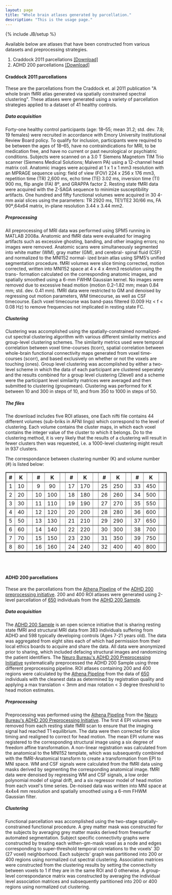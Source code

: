 ```yaml
---
layout: page
title: "Whole brain atlases generated by parcellation."
description: "This is the usage page."
---
```

{% include JB/setup %}

Available below are atlases that have been constructed from various datasets and
preprocessing strategies.


1. Craddock 2011 parcellations [\[Download\]](http://www.nitrc.org/frs/downloadlink.php/3720) 
2. ADHD 200 parcellations [\[Download\]](http://www.nitrc.org/frs/download.php/5906/ADHD200_parcellations.tar.gz)

#### Craddock 2011 parcellations
These are the parcellations from the Craddock et. al 2011 publication "A whole
brain fMRI atlas generated via spatially constrained spectral clustering".
These atlases were generated using a variety of parcellation strategies applied
to a dataset of 41 healthy controls.

##### Data acquisition
Forty-one healthy control participants (age: 18–55; mean 31.2; std. dev. 7.8; 19
females) were recruited in accordance with Emory University Institutional
Review Board policy. To qualify for inclusion, participants were required to be
between the ages of 18–65, have no contraindications for MRI, to be medication
free, and have no current or past neurological or psychiatric conditions.
Subjects were scanned on a 3.0 T Siemens Magnetom TIM Trio scanner (Siemens
Medical Solutions; Malvern PA) using a 12-channel head matrix coil. Anatomic
images were acquired at 1 x 1 x 1 mm3 resolution with an MPRAGE sequence using:
field of view (FOV) 224 x 256 x  176 mm3, repetition time (TR) 2,600 ms, echo
time (TE) 3.02 ms, inversion time (TI) 900 ms, flip angle (FA) 8º, and GRAPPA
factor 2. Resting state fMRI data were acquired with the Z-SAGA sequence to
minimize susceptibility artifacts. One hundred and
fifty functional volumes were acquired in 30 4-mm axial slices using the
parameters: TR 2920 ms, TE1/TE2 30/66 ms, FA 90º,64x64 matrix, in-plane
resolution 3.44 x 3.44 mm2.

##### Preprocessing
All preprocessing of MRI data was performed using SPM5 running in MATLAB 2008a.
Anatomic and fMRI data were evaluated for imaging artifacts such as excessive
ghosting, banding, and other imaging errors; no images were removed. Anatomic
scans were simultaneously segmented into white matter (WM), gray matter (GM),
and cerebral- spinal fluid (CSF) and normalized to the MNI152 normal- ized
brain atlas using SPM5’s unified segmentation procedure. fMRI volumes were
slice timing corrected, motion corrected, written into MNI152 space at 4 x 4 x
4mm3 resolution using the trans- formation calculated on the corresponding
anatomic images, and spatially smoothed using a 6-mm FWHM Gaussian kernel. No
images were removed due to excessive head motion (motion 0.2–1.82 mm; mean 0.84
mm; std. dev. 0.41 mm). fMRI data were restricted to GM and denoised by
regressing out motion parameters, WM timecourse, as well as CSF timecourse.
Each voxel timecourse was band-pass filtered (0.009 Hz < f < 0.08 Hz) to remove
frequencies not implicated in resting state FC.

##### Clustering
Clustering was accomplished using the spatially-constrained normalized-cut
spectral clustering algorithm with various different similarity metrics and
group-level clustering schemes. The similarity metrics used were temporal
correlation between voxel time-courses (tcorr), spatial correlation between
whole-brain functional connectivity maps generated from voxel time-courses
(scorr), and based exclusively on whether or not the voxels are touching
(ones). Group level clustering was accomplished by either a two-level scheme in
which the data of each participant are clustered seperately and the results
combined for a group level clustering (2level) and a scheme were the
participant level similarity matrices were averaged and then submitted to
clustering (groupmean). Clustering was performed for K between 10 and 300 in
steps of 10, and from 350 to 1000 in steps of 50.

##### The files
The download includes five ROI atlases, one 
Each nifti file contains 44 different volumes (sub-briks in AFNI lingo) which
correspond to the level of clustering. Each volume contains the cluster maps,
in which each voxel contains the integer value of the cluster to which it
belongs. Do to the clustering method, it is very likely that the results of a
clustering will result in fewer clusters then was requested, i.e. a 1000-level
clustering might result in 937 clusters.

The correspondance between clustering number (K) and volume number (#) is listed below:

<table border="2" width="100%" align="center">
<tr><th> # </th><th> K  </th><th></th>
    <th> # </th><th> K  </th><th></th>
    <th> # </th><th> K  </th><th></th>
    <th> # </th><th> K  </th><th></th>
    <th> # </th><th> K  </th><th></th>
    <th> # </th><th> K  </th>
</tr>
<tr><td align="center"> 1 </td><td align="center"> 10 </td><td></td>
    <td align="center"> 9 </td><td align="center"> 90 </td><td></td>
    <td align="center"> 17 </td><td align="center"> 170 </td><td></td>
    <td align="center"> 25 </td><td align="center"> 250 </td><td></td> 
    <td align="center"> 33 </td><td align="center"> 450 </td><td></td>
    <td align="center"> 41 </td><td align="center"> 850 </td>
</tr>
<tr><td align="center"> 2 </td><td align="center"> 20 </td><td></td>
    <td align="center"> 10 </td><td align="center"> 100 </td><td></td>
    <td align="center"> 18 </td><td align="center"> 180 </td><td></td>
    <td align="center"> 26 </td><td align="center"> 260 </td><td></td> 
    <td align="center"> 34 </td><td align="center"> 500 </td><td></td>
    <td align="center"> 42 </td><td align="center"> 900 </td>
</tr>
<tr><td align="center"> 3 </td><td align="center"> 30 </td><td></td>
    <td align="center"> 11 </td><td align="center"> 110 </td><td></td>
    <td align="center"> 19 </td><td align="center"> 190 </td><td></td>
    <td align="center"> 27 </td><td align="center"> 270 </td><td></td> 
    <td align="center"> 35 </td><td align="center"> 550 </td><td></td>
    <td align="center"> 43 </td><td align="center"> 950 </td>
</tr>
<tr><td align="center"> 4 </td><td align="center"> 40 </td><td></td>
    <td align="center"> 12 </td><td align="center"> 120 </td><td></td>
    <td align="center"> 20 </td><td align="center"> 200 </td><td></td>
    <td align="center"> 28 </td><td align="center"> 280 </td><td></td> 
    <td align="center"> 36 </td><td align="center"> 600 </td><td></td>
    <td align="center"> 44 </td><td align="center"> 1000 </td>
</tr>
<tr><td align="center"> 5 </td><td align="center"> 50 </td><td></td>
    <td align="center"> 13 </td><td align="center"> 130 </td><td></td>
    <td align="center"> 21 </td><td align="center"> 210 </td><td></td>
    <td align="center"> 29 </td><td align="center"> 290 </td><td></td> 
    <td align="center"> 37 </td><td align="center"> 650 </td><td></td>
    <td align="center">    </td><td align="center">     </td>
</tr>
<tr><td align="center"> 6 </td><td align="center"> 60 </td><td></td>
    <td align="center"> 14 </td><td align="center"> 140 </td><td></td>
    <td align="center"> 22 </td><td align="center"> 220 </td><td></td>
    <td align="center"> 30 </td><td align="center"> 300 </td><td></td> 
    <td align="center"> 38 </td><td align="center"> 700 </td><td></td>
    <td align="center">    </td><td align="center">     </td>
</tr>
<tr><td align="center"> 7 </td><td align="center"> 70 </td><td></td>
    <td align="center"> 15 </td><td align="center"> 150 </td><td></td>
    <td align="center"> 23 </td><td align="center"> 230 </td><td></td>
    <td align="center"> 31 </td><td align="center"> 350 </td><td></td> 
    <td align="center"> 39 </td><td align="center"> 750 </td><td></td>
    <td align="center">    </td><td align="center">     </td>
</tr>
<tr><td align="center"> 8 </td><td align="center"> 80 </td><td></td>
    <td align="center"> 16 </td><td align="center"> 160 </td><td></td>
    <td align="center"> 24 </td><td align="center"> 240 </td><td></td>
    <td align="center"> 32 </td><td align="center"> 400 </td><td></td> 
    <td align="center"> 40 </td><td align="center"> 800 </td><td></td>
    <td align="center">    </td><td align="center">     </td>
</tr>
</table>

<br>
<br>

#### ADHD 200 parcellations

These are the parcellations from the [Athena Pipeline](http://www.nitrc.org/plugins/mwiki/index.php/neurobureau:AthenaPipeline) of the [ADHD 200 preprocessing
initiative](http://neurobureau.projects.nitrc.org/ADHD200/Introduction.html).
200 and 400 ROI atlases were generated using 2-level parcellation of
[650](http://www.nitrc.org/frs/downloadlink.php/3425) individuals from the
[ADHD 200 Sample](http://fcon_1000.projects.nitrc.org/indi/adhd200/).

##### Data acquisition
The [ADHD 200 Sample](http://fcon_1000.projects.nitrc.org/indi/adhd200/) is an
open science initiative that is sharing resting state fMRI and structural MRI
data from 383 individuals suffering from ADHD and 598 typically developing
controls (Ages 7-21 years old). The data was aggregated from eight sites each
of which had permission from their local ethics boards to acquire and share the
data. All data were anonymized prior to sharing, which included defacing
structural images and randomizing the patient identifiers. The [Neuro Bureau's
ADHD 200 Preprocessing
Initiative](http://neurobureau.projects.nitrc.org/ADHD200/Introduction.html)
systematically preprocessed the ADHD 200 Sample using three different
preprocessing pipeline. ROI atlases containing 200 and 400 regions were
calculated by the [Athena
Pipeline](http://www.nitrc.org/plugins/mwiki/index.php/neurobureau:AthenaPipeline)
from the data of [650](http://www.nitrc.org/frs/downloadlink.php/3425)
individuals with the cleanest data as determined by registration quality and
applying a max translation < 3mm and max rotation < 3 degree threshold to head
motion estimates.

##### Preprocessing
Preprocessing was performed using the [Athena
Pipeline](http://www.nitrc.org/plugins/mwiki/index.php/neurobureau:AthenaPipeline)
from the [Neuro Bureau's ADHD 200 Preprocessing
Initiative](http://neurobureau.projects.nitrc.org/ADHD200/Introduction.html).
The first 4 EPI volumes were removed from each resting state fMRI scan to
ensure that the imaging signal had reached T1 equilibrium. The data were then
corrected for slice timing and realigned to correct for head motion. The mean
EPI volume was registered to the corresponding structural image using a six
degree of freedom affine transformation. A non-linear registration was
calculated from the anatomical to the MNI152 template, which was subsequently
combined with the fMRI-Anatomical transform to create a transformation from EPI
to MNI space. WM and CSF signals were calculated from the fMRI data using masks
derived by segmenting the corresponding anatomical image. fMRI data were
denoised by regressing WM and CSF signals, a low order polynomial model of
signal drift, and a six regressor model of head motion from each voxel's time
series. De-noised data was written into MNI space at 4x4x4 mm resolution and
spatially smoothed using a 6-mm FHWM Gaussian filter.


##### Clustering
Functional parcellation was accomplished using the two-stage
spatially-constrained functional procedure. A grey matter mask was constructed
for the subjects by averaging grey matter masks derived from freesurfer
automated segmentation. Subject specific connectivity graphs were
constructed by treating each withen-gm-mask voxel as a node and edges
corresponding to super-threshold temporal correlations to the voxels'
3D (27 voxel) neighborhood. Each subjects' graph was partitioned into
200 or 400 regions using normalized cut spectral clustering.
Association matrices were constructed from the clustering results by
setting the connectivity between voxels to 1 if they are in the same
ROI and 0 otherwise. A group-level correspondance matrix was
constructed by averaging the individual level association matrices and
subsequently partitioned into 200 or 400 regions using normalized cut
clustering.

